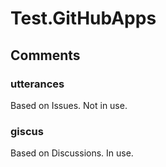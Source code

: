 # Test.GitHubApps

## Comments

### utterances

Based on Issues. Not in use.

### giscus

Based on Discussions. In use.
